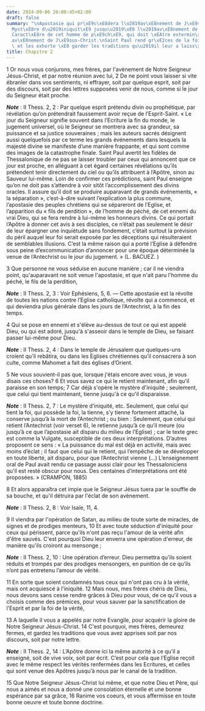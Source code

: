 ```yaml
---
date: 2024-09-06 20:00:45+02:00
draft: false
summary: "\nApostasie qui pr\xE9c\xE8dera l\u2019av\xE8nement de J\xE9sus-Christ.\n\
  Myst\xE8re d\u2019iniquit\xE9 jusqu\u2019\xE0 l\u2019av\xE8nement de l\u2019Antechrist.\n\
  Caract\xE8re de cet homme de p\xE9ch\xE9, qui doit \xEAtre extermin\xE9 par l\u2019\
  av\xE8nement de J\xE9sus-Christ.\nSaint Paul rend gr\xE2ces de la foi des Thessaloniciens,\
  \ et les exhorte \xE0 garder les traditions qu\u2019il leur a laiss\xE9es.\n"
title: Chapitre 2
---
```





1 Or nous vous conjurons, mes frères, par l'avènement de Notre Seigneur Jésus-Christ, et par notre réunion avec lui, 2 De ne point vous laisser si vite ébranler dans vos sentiments, ni effrayer, soit par quelque esprit, soit par des discours, soit par des lettres supposées venir de nous, comme si le jour du Seigneur était proche.

***Note*** :  II Thess. 2, 2 : Par quelque esprit prétendu divin ou prophétique, par révélation qu’on prétendrait faussement avoir reçue de l’Esprit-Saint. « Le jour du Seigneur signifie souvent dans l’Ecriture la fin du monde, le jugement universel, où le Seigneur se montrera avec sa grandeur, sa puissance et sa justice souveraines ; mais les auteurs sacrés désignent aussi quelquefois par ce terme les grands événements dans lesquels la majesté divine se manifeste d’une manière frappante, et qui sont comme des images de la catastrophe finale. Saint Paul avertit les fidèles de Thessalonique de ne pas se laisser troubler par ceux qui annoncent que ce jour est proche, en alléguant à cet égard certaines révélations qu’ils prétendent tenir directement du ciel ou qu’ils attribuent à l’Apôtre, sinon au Sauveur lui-même. Loin de confirmer ces prédictions, saint Paul enseigne qu’on ne doit pas s’attendre à voir sitôt l’accomplissement des divins oracles. Il assure qu’il doit se produire auparavant de grands événements, « la
séparation », c’est-à-dire suivant l’explication la plus commune, l’apostasie des peuples chrétiens qui se sépareront de l’Eglise, et l’apparition du « fils de perdition », de l’homme de péché, de cet ennemi du vrai Dieu, qui se fera rendre à lui-même les honneurs divins. Ce qui portait l’Apôtre à donner cet avis à ses disciples, ce n’était pas seulement le désir de leur épargner une inquiétude sans fondement, c’était surtout la prévision du péril auquel leur foi serait exposée par les déceptions qui résulteraient de semblables illusions. C’est la même raison qui a porté l’Eglise à défendre sous peine d’excommunication d’annoncer pour une époque déterminée la venue de l’Antechrist ou le jour du jugement. » (L. BACUEZ. )


3 Que personne ne vous séduise en aucune manière ; car il ne viendra point, qu'auparavant ne soit venue l'apostasie, et que n'ait paru l'homme du péché, le fils de la perdition,

***Note*** :  II Thess. 2, 3 : Voir Ephésiens, 5, 6. ― Cette apostasie est la révolte de toutes les nations contre l’Eglise catholique, révolte qui a commencé, et qui deviendra plus générale dans les jours de l’Antechrist, à la fin des temps.

4 Qui se pose en ennemi et s'élève au-dessus de tout ce qui est appelé Dieu, ou qui est adoré, jusqu'à s'asseoir dans le temple de Dieu, se faisant passer lui-même pour Dieu.

***Note*** :  II Thess. 2, 4 : Dans le temple de Jérusalem que quelques-uns croient qu’il rebâtira, ou dans les Eglises chrétiennes qu’il consacrera à son culte, comme Mahomet a fait des églises d’Orient.

5 Ne vous souvient-il pas que, lorsque j'étais encore avec vous, je vous disais ces choses? 6 Et vous savez ce qui le retient maintenant, afin qu'il paraisse en son temps; 7 Car déjà s'opère le mystère d'iniquité ; seulement, que celui qui tient maintenant, tienne jusqu'à ce qu'il disparaisse.

***Note*** :  II Thess. 2, 7 : Le mystère d’iniquité, etc. Seulement, que celui qui tient la foi, qui possède la foi, la tienne, s’y tienne fortement attaché, la conserve jusqu’à la mort de l’Antechrist ; ou bien : Seulement, que celui qui retient l’Antechrist (voir verset 6), le retienne jusqu’à ce qu’il meure (ou jusqu’à ce que l’apostasie ait disparu du milieu de l’Eglise) ; car le texte grec est comme la Vulgate, susceptible de ces deux interprétations. D’autres proposent ce sens : « La puissance du mal est déjà en activité, mais avec moins d’éclat ; il faut que celui qui le retient, qui l’empêche de se développer en toute liberté, ait disparu, pour que l’Antechrist vienne (…) L’enseignement oral de Paul avait rendu ce passage aussi clair pour les Thessaloniciens qu’il est resté obscur pour nous. Des centaines d’interprétations ont été proposées. » (CRAMPON, 1885)

8 Et alors apparaîtra cet impie que le Seigneur Jésus tuera par le souffle de sa bouche, et qu'il détruira par l'éclat de son avènement.

***Note*** :  II Thess. 2, 8 : Voir Isaïe, 11, 4.

9 Il viendra par l'opération de Satan, au milieu de toute sorte de miracles, de signes et de prodiges menteurs, 10 Et avec toute séduction d'iniquité pour ceux qui périssent, parce qu'ils n'ont pas reçu l'amour de la vérité afin d'être sauvés. C'est pourquoi Dieu leur enverra une opération d'erreur, de manière qu'ils croiront au mensonge ;

***Note*** :  II Thess. 2, 10 : Une opération d’erreur. Dieu permettra qu’ils soient réduits et trompés par des prodiges mensongers, en punition de ce qu’ils n’ont pas entretenu l’amour de vérité.

11 En sorte que soient condamnés tous ceux qui n'ont pas cru à la vérité, mais ont acquiescé à l'iniquité. 12 Mais nous, mes frères chéris de Dieu, nous devons sans cesse rendre grâces à Dieu pour vous, de ce qu'il vous a choisis comme des prémices, pour vous sauver par la sanctification de l'Esprit et par la foi de la vérité,


13 A laquelle il vous a appelés par notre Evangile, pour acquérir la gloire de Notre Seigneur Jésus-Christ. 14 C'est pourquoi, mes frères, demeurez fermes, et gardez les traditions que vous avez apprises soit par nos discours, soit par notre lettre.

***Note*** :  II Thess. 2, 14 : L’Apôtre donne ici la même autorité à ce qu’il a enseigné, soit de vive voix, soit par écrit. C’est pour cela que l’Eglise reçoit avec le même respect les vérités renfermées dans les Ecritures, et celles qui sont venue des Apôtres jusqu’à nous par le canal de la tradition.


15 Que Notre Seigneur Jésus-Christ lui même, et que notre Dieu et Père, qui nous a aimés et nous a donné une consolation éternelle et une bonne espérance par sa grâce, 16 Ranime vos coeurs, et vous affermisse en toute bonne oeuvre et toute bonne doctrine.

